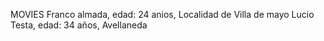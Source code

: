 MOVIES
Franco almada, edad: 24 anios, Localidad de Villa de mayo
Lucio Testa, edad: 34 años, Avellaneda 